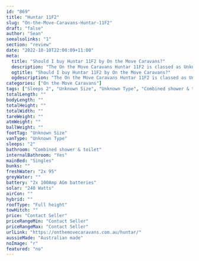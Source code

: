 ```yaml
---
id: "869"
title: "Huntar 11F2"
slug: "On-the-Move-Caravans-Huntar-11F2"
draft: "false"
author: "Sean"
seealsolinks: "1"
section: "review"
date: "2022-10-10T22:00:09+11:00"
meta:
  title: "Should I buy Huntar 11F2 by On the Move Caravans?"
  description: "The On the Move Caravans Huntar 11F2 is classed as Unknown Type, and sleeps 2 people. It is Australian made and comes in at Unknown Size. It generally has Combined shower & toilet."
  ogtitle: "Should I buy Huntar 11F2 by On the Move Caravans?"
  ogdescription: "The On the Move Caravans Huntar 11F2 is classed as Unknown Type, and sleeps 2 people. It is Australian made and comes in at Unknown Size. It generally has Combined shower & toilet."
categories: ["On the Move Caravans"]
tags: ["Sleeps 2", "Unknown Size", "Unknown Type", "Combined shower & toilet", "Full height", "Price Unknown"]
totalLength: ""
bodyLength: ""
totalHeight: ""
totalWidth: ""
tareWeight: ""
atmWeight: ""
ballWeight: ""
footTag: "Unknown Size"
vanType: "Unknown Type"
sleeps: "2"
bathroom: "Combined shower & toilet"
internalBathroom: "Yes"
mainBed: "Singles"
bunks: ""
freshWater: "2x 95"
greyWater: ""
battery: "2x 100Amp AGm batteries"
solar: "240 Watts"
airCon: ""
hybrid: ""
roofType: "Full height"
towHitch: ""
price: "Contact Seller"
priceRangeMin: "Contact Seller"
priceRangeMax: "Contact Seller"
urlLink: "https://onthemovecaravans.com.au/huntar/"
aussieMade: "Australian made"
noImage: "r"
featured: "no"
---
```

